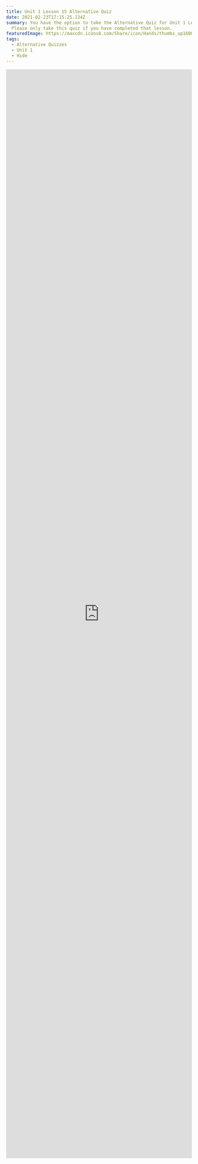 ```yaml
---
title: Unit 1 Lesson 15 Alternative Quiz
date: 2021-02-23T17:15:25.134Z
summary: You have the option to take the Alternative Quiz for Unit 1 Lesson 15.
  Please only take this quiz if you have completed that lesson.
featuredImage: https://maxcdn.icons8.com/Share/icon/Hands/thumbs_up1600.png
tags:
  - Alternative Quizzes
  - Unit 1
  - Hide
---
```

<iframe src="https://docs.google.com/forms/d/e/1FAIpQLSfA1kWyYh_HcDYYzjg4TmXjupToFmlcNCbVZmXpXIO5zIW-uA/viewform?embedded=true" width="100%" height="2944" frameborder="0" marginheight="0" marginwidth="0">Loading…</iframe>